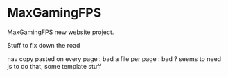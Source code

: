 # MaxGamingFPS
MaxGamingFPS new website project.

Stuff to fix down the road

nav copy pasted on every page : bad
a file per page : bad ?
seems to need js to do that, some template stuff